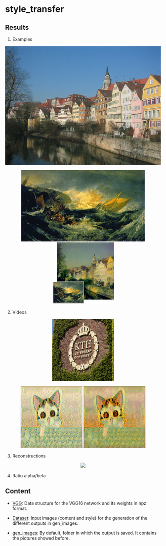 style_transfer
===================


Results
-------

 1. Examples
<p align='center'>
<img src = 'Dataset/original_input/neckarfront.jpg', width=512, height=384 >
</p>
<p align='center'>
<img src = 'Dataset/original_input/turner.jpg', width=400, height=231 >
<img src = 'gen_images/turner_final.png', width=200, height=200 >
</p>

 2. Videos
<p align='center'>
<img src = 'gen_images/kth_b%3D1000/Video.gif', width=200, height=200>
</p>
<p align='center'>
<img src = 'gen_images/video_20it/video_20it.gif', width=200, height=200 >
<img src = 'gen_images/video_50it/video_50it.gif', width=200, height=200 >
</p>

 3. Reconstructions
<p align='center'>
<img src = 'gen_images/reconstructions.png'>
</p>

 4. Ratio alpha/beta

Content
-------

 - [VGG](https://github.com/MonicaVillanueva/CNN_Style_Transfer/tree/master/style_transfer/VGG): Data structure for the VGG16 network and its weights in npz format.

 - [Dataset](https://github.com/MonicaVillanueva/CNN_Style_Transfer/tree/master/style_transfer/Dataset): Input images (content and style) for the generation of the different outputs in gen_images.

 - [gen_images](https://github.com/MonicaVillanueva/CNN_Style_Transfer/tree/master/style_transfer/gen_images): By default, folder in which the output is saved. It contains the pictures showed before.



